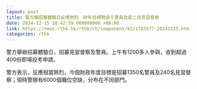 ```yaml
---
layout: post
title: 警方稱招募體驗日反應熱烈　財年目標聘逾千警員及逾二百見習督察
date: 2024-12-15 18:42:59.000000000 +08:00
link: https://news.rthk.hk/rthk/ch/component/k2/1783577-20241215.htm
categories: rthk
---
```


警方舉辦招募體驗日，招募見習督察及警員。上午有1200多人參與，收到超過400份即場投考申請。

警方表示，反應相當熱烈，今個財政年度目標是招募1350名警員及240名見習督察；現時警隊有6000個職位空缺，分布在不同部門。
